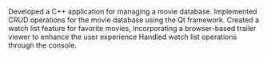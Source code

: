  Developed a C++ application for managing a movie database.
 Implemented CRUD operations for the movie database using the Qt framework.
 Created a watch list feature for favorite movies, incorporating a browser-based trailer viewer to enhance the user experience
 Handled watch list operations through the console.
